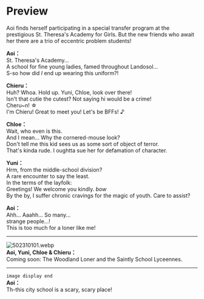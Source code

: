 # Preview
Aoi finds herself participating in a special transfer program at the prestigious St. Theresa's Academy for Girls. But the new friends who await her there are a trio of eccentric problem students!
  
**Aoi：**  
St. Theresa's Academy...  
A school for fine young ladies, famed throughout Landosol...  
S-so how did *I* end up wearing this uniform?!  
  
**Chieru：**  
Huh? Whoa. Hold up. Yuni, Chloe, look over there!  
Isn't that cutie the cutest? Not saying hi would be a crime!  
Cheru~n! ☆  
 I'm Chieru! Great to meet you! Let's be BFFs! ♪  
  
**Chloe：**  
Wait, who even is this.  
 And I mean... Why the cornered-mouse look?  
Don't tell me this kid sees us as some sort of object of terror.  
That's kinda rude. I oughtta sue her for defamation of character.  
  
**Yuni：**  
Hrm, from the middle-school division?  
 A rare encounter to say the least.  
In the terms of the layfolk:  
 Greetings! We welcome you kindly. *bow*  
By the by, I suffer chronic cravings for the magic of youth. Care to assist?  
  
**Aoi：**  
Ahh... Aaahh... So many...  
 strange people...!  
This is too much for a loner like me!  
  

---  
  
![502310101.webp](https://redive.estertion.win/card/story/502310101.webp)  
**Aoi, Yuni, Chloe & Chieru：**  
Coming soon: The Woodland Loner and the Saintly School Lyceennes.  
  

---  
  
`image display end`  
**Aoi：**  
Th-this city school is a scary, scary place!  

